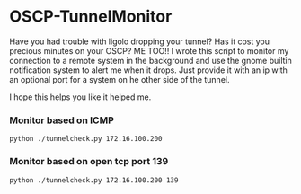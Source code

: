 # OSCP-TunnelMonitor

Have you had trouble with ligolo dropping your tunnel?  Has it cost you precious minutes on your OSCP?  ME TOO!!
I wrote this script to monitor my connection to a remote system in the background and use the gnome builtin notification system to alert me when it drops.  Just provide it with an ip with an optional port for a system on he other side of the tunnel.

I hope this helps you like it helped me.

### Monitor based on ICMP
`python ./tunnelcheck.py 172.16.100.200`

### Monitor based on open tcp port 139
`python ./tunnelcheck.py 172.16.100.200 139`
